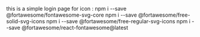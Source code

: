 this is a simple login page 
for icon :  npm i --save @fortawesome/fontawesome-svg-core
            npm i --save @fortawesome/free-solid-svg-icons
            npm i --save @fortawesome/free-regular-svg-icons
            npm i --save @fortawesome/react-fontawesome@latest
